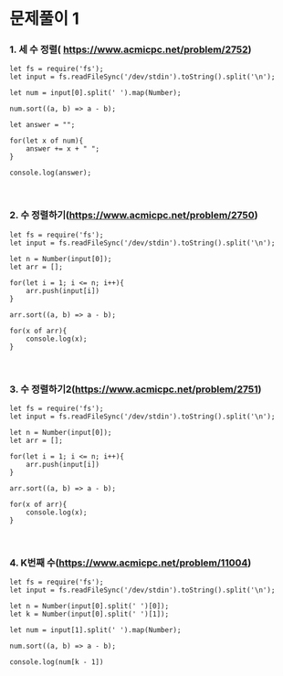 # 문제풀이 1

### 1. 세 수 정렬( https://www.acmicpc.net/problem/2752)

```
let fs = require('fs');
let input = fs.readFileSync('/dev/stdin').toString().split('\n');

let num = input[0].split(' ').map(Number);

num.sort((a, b) => a - b);

let answer = "";

for(let x of num){
    answer += x + " ";
}

console.log(answer);

```

<br />

### 2. 수 정렬하기(https://www.acmicpc.net/problem/2750)

```
let fs = require('fs');
let input = fs.readFileSync('/dev/stdin').toString().split('\n');

let n = Number(input[0]);
let arr = [];

for(let i = 1; i <= n; i++){
    arr.push(input[i])
}

arr.sort((a, b) => a - b);

for(x of arr){
    console.log(x);
}

```

<br />

### 3. 수 정렬하기2(https://www.acmicpc.net/problem/2751)

```
let fs = require('fs');
let input = fs.readFileSync('/dev/stdin').toString().split('\n');

let n = Number(input[0]);
let arr = [];

for(let i = 1; i <= n; i++){
    arr.push(input[i])
}

arr.sort((a, b) => a - b);

for(x of arr){
    console.log(x);
}

```

<br />

### 4. K번째 수(https://www.acmicpc.net/problem/11004)

```
let fs = require('fs');
let input = fs.readFileSync('/dev/stdin').toString().split('\n');

let n = Number(input[0].split(' ')[0]);
let k = Number(input[0].split(' ')[1]);

let num = input[1].split(' ').map(Number);

num.sort((a, b) => a - b);

console.log(num[k - 1])

```
